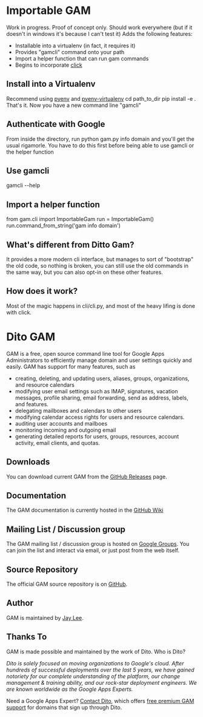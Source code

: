 Importable GAM
============================
Work in progress. Proof of concept only. Should work everywhere (but if it doesn't in windows it's because I can't test it)
Adds the following features:

* Installable into a virtualenv (in fact, it requires it)
* Provides "gamcli" command onto your path
* Import a helper function that can run gam commands
* Begins to incorporate [click](http://click.pocoo.org/4/) 

Install into a Virtualenv
-------------------------
Recommend using [pyenv](https://github.com/yyuu/pyenv) and [pyenv-virtualenv](https://github.com/yyuu/pyenv-virtualenv)
cd path_to_dir
pip install -e .
That's it. Now you have a new command line "gamcli"


Authenticate with Google
------------------------
From inside the directory, run python gam.py info domain and you'll get the usual rigamorle. You have to do this first before being able to use gamcli or the helper function


Use gamcli
----------
gamcli --help


Import a helper function
------------------------
from gam.cli import ImportableGam
run = ImportableGam()
run.command_from_string('gam info domain')


What's different from Ditto Gam?
--------------------------------
It provides a more modern cli interface, but manages to sort of "bootstrap" the old code, so nothing is broken, you can still use the old commands in the same way, but you can also opt-in on these other features.


How does it work?
-----------------
Most of the magic happens in cli/cli.py, and most of the heavy lifing is done with click. 



Dito GAM
============================
GAM is a free, open source command line tool for
Google Apps Administrators to efficiently manage
domain and user settings quickly and easily. GAM has support
for many features, such as

* creating, deleting, and updating users, aliases, groups, 
  organizations, and resource calendars
* modifying user email settings such as IMAP, signatures,
  vacation messages, profile sharing, email forwarding,
  send as address, labels, and features.
* delegating mailboxes and calendars to other users
* modifying calendar access rights for users and resource calendars.
* auditing user accounts and mailboes
* monitoring incoming and outgoing email
* generating detailed reports for users, groups, resources,
  account activity, email clients, and quotas.

Downloads
---------
You can download current GAM from 
the [GitHub Releases] page.

Documentation
------------------
The GAM documentation is currently hosted in the [GitHub Wiki]

Mailing List / Discussion group
-------------------------------
The GAM mailing list / discussion group is hosted
on [Google Groups].  You can join the list and interact
via email, or just post from the web itself.

Source Repository
-----------------

The official GAM source repository is on [GitHub].

Author
------

GAM is maintained by <a href="mailto:jay0lee@gmail.com">Jay Lee</a>.

Thanks To
---------

GAM is made possible and maintained by the work of Dito.
Who is Dito?

*Dito is solely focused on moving organizations to Google's
cloud. After hundreds of successful deployments over the
last 5 years, we have gained notoriety for our complete
understanding of the platform, our change management &
training ability, and our rock-star deployment engineers.
We are known worldwide as the Google Apps Experts.*

Need a Google Apps Expert? 
[Contact Dito](http://ditoweb.com/contact), which offers
[free premium GAM support](http://www.ditoweb.com/dito-gam)
for domains that sign up through Dito.

[GitHub Releases]: https://github.com/jay0lee/GAM/releases
[GitHub]: https://github.com/jay0lee/GAM/
[GitHub Wiki]: https://github.com/jay0lee/GAM/wiki/
[Google Groups]: http://groups.google.com/group/google-apps-manager
